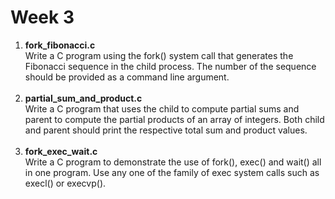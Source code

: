 # Week 3

1.  **fork_fibonacci.c**<br>
        Write a C program using the fork() system call that generates the Fibonacci sequence in
        the child process. The number of the sequence should be provided as a command line argument.
<br><br>
2.  **partial_sum_and_product.c**<br>
        Write a C program that uses the child to compute partial sums and parent to compute the 
        partial products of an array of integers. Both child and parent should print the respective
        total sum and product values.
<br><br>
3.  **fork_exec_wait.c**<br>
        Write a C program to demonstrate the use of fork(), exec() and wait() all in one program. 
        Use any one of the family of exec system calls such as execl() or execvp().
<br><br>